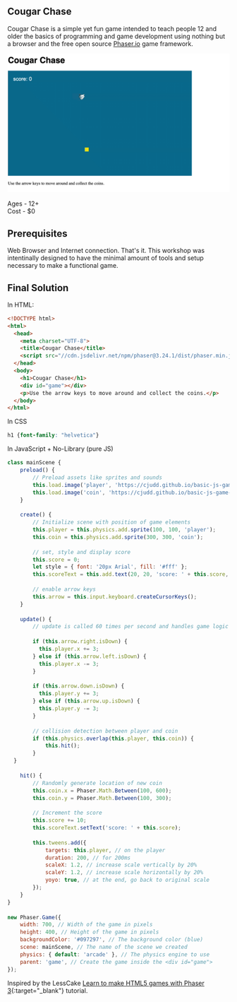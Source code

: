 ## Cougar Chase

Cougar Chase is a simple yet fun game intended to teach people 12 and older the basics of programming and game development using nothing but a browser and the free open source [Phaser.io](http://www.phaser.io/) game framework.

![Cougar Chase Game Play](images/CougarChase.gif)

Ages - 12+  
Cost - $0  

## Prerequisites

Web Browser and Internet connection. That's it. This workshop was intentinally designed to have the minimal amount of tools and setup necessary to make a functional game.


## Final Solution

In HTML:

```html
<!DOCTYPE html>
<html>
  <head>
    <meta charset="UTF-8">
    <title>Cougar Chase</title>
    <script src="//cdn.jsdelivr.net/npm/phaser@3.24.1/dist/phaser.min.js"></script>
  </head>
  <body>
    <h1>Cougar Chase</h1>
    <div id="game"></div>
    <p>Use the arrow keys to move around and collect the coins.</p>
  </body>
</html>
```

In CSS

```css
h1 {font-family: "helvetica"}
```

In JavaScript + No-Library (pure JS)

```javascript
class mainScene {
    preload() {
        // Preload assets like sprites and sounds
        this.load.image('player', 'https://cjudd.github.io/basic-js-game-workshop/images/cougar.png');
        this.load.image('coin', 'https://cjudd.github.io/basic-js-game-workshop/images/coin.png');
    }

    create() {
        // Initialize scene with position of game elements
        this.player = this.physics.add.sprite(100, 100, 'player');
        this.coin = this.physics.add.sprite(300, 300, 'coin');
    
        // set, style and display score
		this.score = 0;
		let style = { font: '20px Arial', fill: '#fff' };
		this.scoreText = this.add.text(20, 20, 'score: ' + this.score, style);

        // enable arrow keys
        this.arrow = this.input.keyboard.createCursorKeys();
    }

    update() {
        // update is called 60 times per second and handles game logic

		if (this.arrow.right.isDown) {
		  this.player.x += 3;
		} else if (this.arrow.left.isDown) {
		  this.player.x -= 3;
		} 

		if (this.arrow.down.isDown) {
		  this.player.y += 3;
		} else if (this.arrow.up.isDown) {
		  this.player.y -= 3;
		} 
    
        // collision detection between player and coin
        if (this.physics.overlap(this.player, this.coin)) {
  		    this.hit();
		}
  }
  
    hit() {
  	    // Randomly generate location of new coin
  	    this.coin.x = Phaser.Math.Between(100, 600);
  	    this.coin.y = Phaser.Math.Between(100, 300);

  	    // Increment the score
  	    this.score += 10;
  	    this.scoreText.setText('score: ' + this.score);

	    this.tweens.add({
		    targets: this.player, // on the player 
		    duration: 200, // for 200ms 
		    scaleX: 1.2, // increase scale vertically by 20% 
		    scaleY: 1.2, // increase scale horizontally by 20% 
		    yoyo: true, // at the end, go back to original scale 
	    });
    }
}

new Phaser.Game({
    width: 700, // Width of the game in pixels
    height: 400, // Height of the game in pixels
    backgroundColor: '#097297', // The background color (blue)
    scene: mainScene, // The name of the scene we created
    physics: { default: 'arcade' }, // The physics engine to use
    parent: 'game', // Create the game inside the <div id="game"> 
});
```

Inspired by the LessCake [Learn to make HTML5 games with Phaser 3](https://www.lesscake.com/phaser-game-tutorial){:target="_blank"} tutorial.
